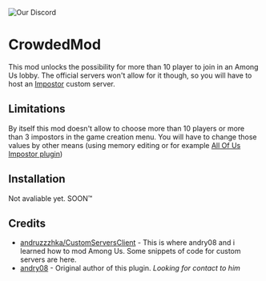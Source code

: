 ![Our Discord](https://img.shields.io/discord/787008412482797598?color=7289da&label=DISCORD&style=for-the-badge)
# CrowdedMod
This mod unlocks the possibility for more than 10 player to join in an Among Us lobby.
The official servers won't allow for it though, so you will have to host an [Impostor](https://github.com/Impostor/Impostor) custom server.


## Limitations
By itself this mod doesn't allow to choose more than 10 players or more than 3 impostors in the game creation menu.
You will have to change those values by other means (using memory editing or for example [All Of Us Impostor plugin](https://github.com/XtraCube/AllOfUsBot))

## Installation
Not avaliable yet. SOON™

## Credits
- [andruzzzhka/CustomServersClient](https://github.com/andruzzzhka/CustomServersClient) - This is where andry08 and i learned how to mod Among Us. Some snippets of code for custom servers are here.
- [andry08](https://github.com/andry08) - Original author of this plugin. *Looking for contact to him*
